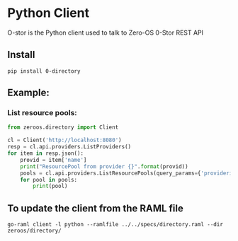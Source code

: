 # Python Client

O-stor is the Python client used to talk to Zero-OS 0-Stor REST API

## Install
```shell
pip install 0-directory
```

## Example:
### List resource pools:
```python
from zeroos.directory import Client

cl = Client('http://localhost:8080')    
resp = cl.api.providers.ListProviders()
for item in resp.json():
    provid = item['name']
    print("ResourcePool from provider {}".format(provid))
    pools = cl.api.providers.ListResourcePools(query_params={'providerid': provid}).json()
    for pool in pools:
        print(pool)
```

## To update the client from the RAML file
```shell
go-raml client -l python --ramlfile ../../specs/directory.raml --dir zeroos/directory/
```
